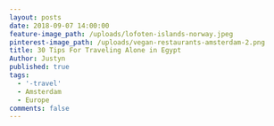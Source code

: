 ```yaml
---
layout: posts
date: 2018-09-07 14:00:00
feature-image_path: /uploads/lofoten-islands-norway.jpeg
pinterest-image_path: /uploads/vegan-restaurants-amsterdam-2.png
title: 30 Tips For Traveling Alone in Egypt
Author: Justyn
published: true
tags:
  - '-travel'
  - Amsterdam
  - Europe
comments: false
---
```


